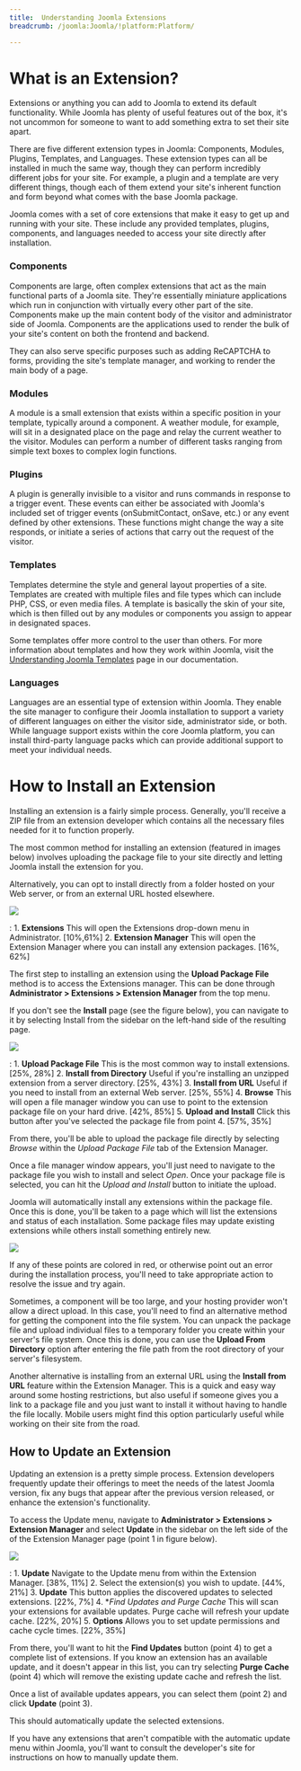 ```yaml
---
title:  Understanding Joomla Extensions
breadcrumb: /joomla:Joomla/!platform:Platform/

---
```


What is an Extension?
=====
Extensions or anything you can add to Joomla to extend its default functionality. While Joomla has plenty of useful features out of the box, it's not uncommon for someone to want to add something extra to set their site apart. 

There are five different extension types in Joomla: Components, Modules, Plugins, Templates, and Languages. These extension types can all be installed in much the same way, though they can perform incredibly different jobs for your site. For example, a plugin and a template are very different things, though each of them extend your site's inherent function and form beyond what comes with the base Joomla package.

Joomla comes with a set of core extensions that make it easy to get up and running with your site. These include any provided templates, plugins, components, and languages needed to access your site directly after installation.

### Components
Components are large, often complex extensions that act as the main functional parts of a Joomla site. They're essentially miniature applications which run in conjunction with virtually every other part of the site. Components make up the main content body of the visitor and administrator side of Joomla. Components are the applications used to render the bulk of your site's content on both the frontend and backend.

They can also serve specific purposes such as adding ReCAPTCHA to forms, providing the site's template manager, and working to render the main body of a page.

### Modules
A module is a small extension that exists within a specific position in your template, typically around a component. A weather module, for example, will sit in a designated place on the page and relay the current weather to the visitor. Modules can perform a number of different tasks ranging from simple text boxes to complex login functions.

### Plugins
A plugin is generally invisible to a visitor and runs commands in response to a trigger event. These events can either be associated with Joomla's included set of trigger events (onSubmitContact, onSave, etc.) or any event defined by other extensions. These functions might change the way a site responds, or initiate a series of actions that carry out the request of the visitor.

### Templates
Templates determine the style and general layout properties of a site. Templates are created with multiple files and file types which can include PHP, CSS, or even media files. A template is basically the skin of your site, which is then filled out by any modules or components you assign to appear in designated spaces. 

Some templates offer more control to the user than others. For more information about templates and how they work within Joomla, visit the [Understanding Joomla Templates][joomla-templates] page in our documentation.

### Languages
Languages are an essential type of extension within Joomla. They enable the site manager to configure their Joomla installation to support a variety of different languages on either the visitor side, administrator side, or both. While language support exists within the core Joomla platform, you can install third-party language packs which can provide additional support to meet your individual needs.

How to Install an Extension
=====
Installing an extension is a fairly simple process. Generally, you'll receive a ZIP file from an extension developer which contains all the necessary files needed for it to function properly.

The most common method for installing an extension (featured in images below) involves uploading the package file to your site directly and letting Joomla install the extension for you. 

Alternatively, you can opt to install directly from a folder hosted on your Web server, or from an external URL hosted elsewhere. 

![][upload_extension1]

:   1. **Extensions** This will open the Extensions drop-down menu in Administrator. [10%,61%]
    2. **Extension Manager** This will open the Extension Manager where you can install any extension packages. [16%, 62%]

The first step to installing an extension using the **Upload Package File** method is to access the Extensions manager. This can be done through **Administrator > Extensions > Extension Manager** from the top menu.

If you don't see the **Install** page (see the figure below), you can navigate to it by selecting Install from the sidebar on the left-hand side of the resulting page.

![][upload_extension2]

:   1. **Upload Package File** This is the most common way to install extensions. [25%, 28%]
    2. **Install from Directory** Useful if you're installing an unzipped extension from a server directory. [25%, 43%]
    3. **Install from URL** Useful if you need to install from an external Web server. [25%, 55%]
    4. **Browse** This will open a file manager window you can use to point to the extension package file on your hard drive. [42%, 85%]
    5. **Upload and Install** Click this button after you've selected the package file from point 4. [57%, 35%]

From there, you'll be able to upload the package file directly by selecting *Browse* within the *Upload Package File* tab of the Extension Manager. 

Once a file manager window appears, you'll just need to navigate to the package file you wish to install and select *Open*. Once your package file is selected, you can hit the *Upload and Install* button to initiate the upload.

Joomla will automatically install any extensions within the package file. Once this is done, you'll be taken to a page which will list the extensions and status of each installation. Some package files may update existing extensions while others install something entirely new.

![][upload_extension3]

If any of these points are colored in red, or otherwise point out an error during the installation process, you'll need to take appropriate action to resolve the issue and try again.

Sometimes, a component will be too large, and your hosting provider won't allow a direct upload. In this case, you'll need to find an alternative method for getting the component into the file system. You can unpack the package file and upload individual files to a temporary folder you create within your server's file system. Once this is done, you can use the **Upload From Directory** option after entering the file path from the root directory of your server's filesystem. 

Another alternative is installing from an external URL using the **Install from URL** feature within the Extension Manager. This is a quick and easy way around some hosting restrictions, but also useful if someone gives you a link to a package file and you just want to install it without having to handle the file locally. Mobile users might find this option particularly useful while working on their site from the road.


How to Update an Extension
-----
Updating an extension is a pretty simple process. Extension developers frequently update their offerings to meet the needs of the latest Joomla version, fix any bugs that appear after the previous version released, or enhance the extension's functionality. 

To access the Update menu, navigate to **Administrator > Extensions > Extension Manager** and select **Update** in the sidebar on the left side of the of the Extension Manager page (point 1 in figure below).

![][update_extension1]

:   1. **Update** Navigate to the Update menu from within the Extension Manager. [38%, 11%]
    2. Select the extension(s) you wish to update. [44%, 21%]
    3. **Update** This button applies the discovered updates to selected extensions. [22%, 7%]
    4. **Find Updates and Purge Cache* This will scan your extensions for available updates. Purge cache will refresh your update cache. [22%, 20%]
    5. **Options** Allows you to set update permissions and cache cycle times. [22%, 35%]

From there, you'll want to hit the **Find Updates** button (point 4) to get a complete list of extensions. If you know an extension has an available update, and it doesn't appear in this list, you can try selecting **Purge Cache** (point 4) which will remove the existing update cache and refresh the list.

Once a list of available updates appears, you can select them (point 2) and click **Update** (point 3).

This should automatically update the selected extensions.

If you have any extensions that aren't compatible with the automatic update menu within Joomla, you'll want to consult the developer's site for instructions on how to manually update them.

[joomla-templates]: templates.md
[upload_extension1]: assets/upload_extension1.png
[upload_extension2]: assets/upload_extension2.png
[upload_extension3]: assets/upload_extension3.png
[update_extension1]: assets/update_extension1.png